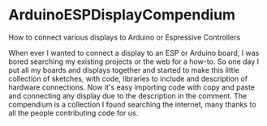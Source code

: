 # ArduinoESPDisplayCompendium
How to connect various displays to Arduino or Espressive Controllers

When ever I wanted to connect a display to an ESP or Arduino board, I was bored searching my existing projects or the web for a how-to.
So one day I put all my boards and displays together and started to make this little collection of sketches, with code, libraries to include and description of  hardware connections.
Now it's easy importing code with copy and paste and connecting any display due to the description in the comment.
The compendium is a collection I found searching the internet, many thanks to all the people contributing code for us.